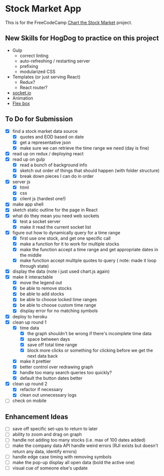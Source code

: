# Stock Market App
This is for the FreeCodeCamp [Chart the Stock Market](https://www.freecodecamp.com/challenges/chart-the-stock-market) project.

## New Skills for HogDog to practice on this project
* Gulp
  * correct linting
  * auto-refreshing / restarting server 
  * prefixing
  * modularized CSS
* Templates (or just serving React)
  * Redux?
  * React router?
* [socket.io](https://github.com/socketio/socket.io)
* Animation
* [Flex box](https://developer.mozilla.org/en-US/docs/Web/CSS/CSS_Flexible_Box_Layout/Using_CSS_flexible_boxes)

## To Do for Submission
* [X] find a stock market data source
  * [X] quotes and EOD based on date
  * [X] get a representative json
  * [X] make sure we can retrieve the time range we need (day is fine)
* [X] read up on redux / deploying react
* [X] read up on gulp
  * [X] read a bunch of background info
  * [X] sketch out order of things that should happen (with folder structure)
  * [X] break down pieces I can do in order
* [X] server js
  * [X] html
  * [X] css
  * [X] client js (hardest one!)
* [X] make app shell 
* [X] sketch static outline for the page in React
* [X] what do they mean you need web sockets
  * [X] test a socket server
  * [X] make it read the current socket list
* [X] figure out how to dynamically query for a time range
  * [X] first use one stock, and get one specific call
  * [X] make a function for it to work for multiple stocks
  * [X] make the function accept a time range and get appropriate dates in the middle
  * [X] make function accept mulitple quotes to query ( note: made it loop through state)
* [X] display the data (note i just used chart.js again)
* [X] make it interactable
  * [X] move the legend out
  * [X] be able to remove stocks
  * [X] be able to add stocks
  * [X] be able to choose locked time ranges
  * [X] be able to choose custom time range
  * [X] display error for no matching symbols
* [X] deploy to heroku
* [X] clean up round 1
  * [X] time data
    * [X] the graph shouldn't be wrong if there's incomplete time data
    * [X] space between days
    * [X] save off total time range
    * [X] block more clicks or something for clicking before we get the next data back
  * [X] make it prettier
  * [X] better control over redrawing graph
  * [X] handle too many search queries too quickly?
  * [X] default the button dates better
* [X] clean up round 2
  * [X] refactor if necessary
  * [X] clean out unnecessary logs
* [ ] check on mobile 

## Enhancement Ideas
* [ ] save off specific set-ups to return to later
* [ ] ability to zoom and drag on graph
* [ ] handle not adding too many stocks (i.e. max of 100 dates added)
* [ ] make the company data API handle weird errors (RJI exists but doesn't return any data, identify errors)
* [ ] handle edge case timing with removing symbols
* [ ] make the pop-up display all open data (bold the active one)
* [ ] visual cue of someone else's update
